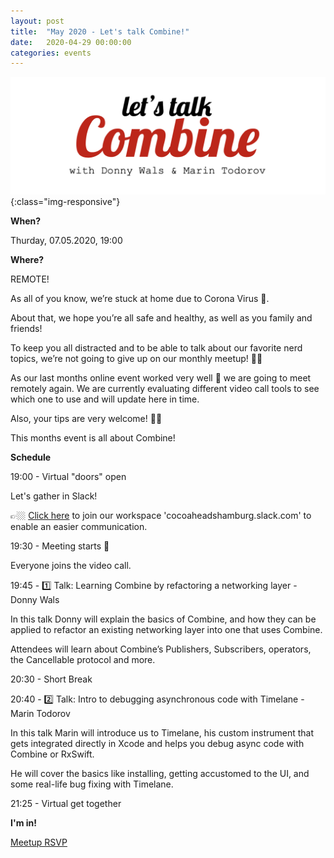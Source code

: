 ```yaml
---
layout: post
title:  "May 2020 - Let's talk Combine!"
date:   2020-04-29 00:00:00
categories: events
---
```


![CocoaHeads May 2020](/assets/may-2020-banner.png){:class="img-responsive"}

**When?**

Thurday, 07.05.2020, 19:00

**Where?**

REMOTE!

As all of you know, we’re stuck at home due to Corona Virus 🦠.

About that, we hope you’re all safe and healthy, as well as you family and friends!

To keep you all distracted and to be able to talk about our favorite nerd topics, we’re not going to give up on our monthly meetup! 💪🏼

As our last months online event worked very well 🎉 we are going to meet remotely again. We are currently evaluating different video call tools to see which one to use and will update here in time.

Also, your tips are very welcome! 🙏🏼

This months event is all about Combine!

**Schedule**

19:00 - Virtual "doors" open

Let's gather in Slack!

👉🏼 [Click here](https://slack.cocoaheads.hamburg) to join our workspace 'cocoaheadshamburg.slack.com' to enable an easier communication.

19:30 - Meeting starts 🎉

Everyone joins the video call.

19:45 - 1️⃣ Talk: Learning Combine by refactoring a networking layer - Donny Wals

In this talk Donny will explain the basics of Combine, and how they can be applied to refactor an existing networking layer into one that uses Combine.

Attendees will learn about Combine’s Publishers, Subscribers, operators, the Cancellable protocol and more.

20:30 - Short Break

20:40 - 2️⃣ Talk: Intro to debugging asynchronous code with Timelane - Marin Todorov

In this talk Marin will introduce us to Timelane, his custom instrument that gets integrated directly in Xcode and helps you debug async code with Combine or RxSwift.

He will cover the basics like installing, getting accustomed to the UI, and some real-life bug fixing with Timelane.

21:25 - Virtual get together

**I'm in!**

[Meetup RSVP](https://www.meetup.com/CocoaHeads-Hamburg/events/zkldgrybchbkb/)
